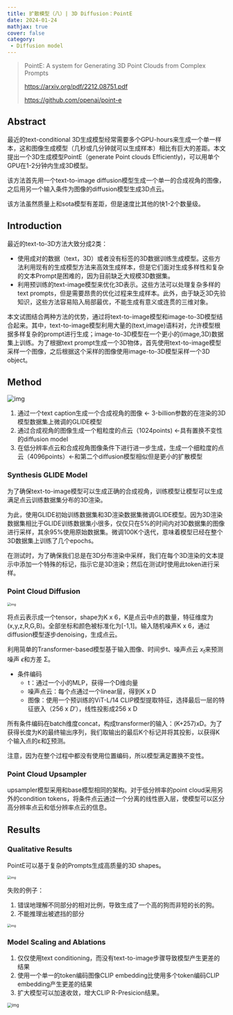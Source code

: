 ```yaml
---
title: 扩散模型（八）| 3D Diffusion：PointE
date: 2024-01-24
mathjax: true
cover: false
category:
 - Diffusion model
---
```


> PointE: A system for Generating 3D Point Clouds from Complex Prompts
>
> https://arxiv.org/pdf/2212.08751.pdf
>
> https://github.com/openai/point-e

## Abstract

最近的text-conditional 3D生成模型经常需要多个GPU-hours来生成一个单一样本，这和图像生成模型（几秒或几分钟就可以生成样本）相比有巨大的差距。本文提出一个3D生成模型PointE（generate Point clouds Efficiently)，可以用单个GPU在1-2分钟内生成3D模型。

该方法首先用一个text-to-image diffusion模型生成一个单一的合成视角的图像，之后用另一个输入条件为图像的diffusion模型生成3D点云。

该方法虽然质量上和sota模型有差距，但是速度比其他的快1-2个数量级。

## Introduction

最近的text-to-3D方法大致分成2类：

- 使用成对的数据（text，3D）或者没有标签的3D数据训练生成模型。这些方法利用现有的生成模型方法来高效生成样本，但是它们面对生成多样性和复杂的文本Prompt是困难的，因为目前缺乏大规模3D数据集。
- 利用预训练的text-image模型来优化3D表示。这些方法可以处理复杂多样的text prompts，但是需要昂贵的优化过程来生成样本。此外，由于缺乏3D先验知识，这些方法容易陷入局部最优，不能生成有意义或连贯的三维对象。

本文试图结合两种方法的优势，通过将text-to-image模型和image-to-3D模型结合起来。其中，text-to-image模型利用大量的(text,image)语料对，允许模型根据多样复杂的prompt进行生成；image-to-3D模型在一个更小的(image,3D)数据集上训练。为了根据text prompt生成一个3D物体，首先使用text-to-image模型采样一个图像，之后根据这个采样的图像使用image-to-3D模型采样一个3D object。

## Method

![img](https://lichtung612.eos-beijing-1.cmecloud.cn/2024/7-diffusion-models/0.jpg)

1. 通过一个text caption生成一个合成视角的图像 <- 3-billion参数的在渲染的3D模型数据集上微调的GLIDE模型
2. 通过合成视角的图像生成一个粗粒度的点云（1024points) <-具有置换不变性的diffusion model
3. 在低分辨率点云和合成视角图像条件下进行进一步生成，生成一个细粒度的点云（4096points）<-和第二个diffusion模型相似但是更小的扩散模型

### Synthesis GLIDE Model

为了确保text-to-image模型可以生成正确的合成视角，训练模型让模型可以生成满足点云训练数据集分布的3D渲染。

为此，使用GLIDE初始训练数据集和3D渲染数据集微调GLIDE模型。因为3D渲染数据集相比于GLIDE训练数据集小很多，仅仅只在5%的时间内对3D数据集的图像进行采样，其余95%使用原始数据集。微调100K个迭代，意味着模型已经在整个3D数据集上训练了几个epochs。

在测试时，为了确保我们总是在3D分布渲染中采样，我们在每个3D渲染的文本提示中添加一个特殊的标记，指示它是3D渲染；然后在测试时使用此token进行采样。

### Point Cloud Diffusion

<img src="https://lichtung612.eos-beijing-1.cmecloud.cn/2024/7-diffusion-models/1.jpg" alt="img" style="zoom:50%;" />

将点云表示成一个tensor，shape为K x 6，K是点云中点的数量，特征维度为(x,y,z,R,G,B)。全部坐标和颜色被标准化为[-1,1]。输入随机噪声K x 6，通过diffusion模型逐步denoising，生成点云。

利用简单的Transformer-based模型基于输入图像、时间步t、噪声点云 $x_t$来预测噪声 $\epsilon$和方差 Σ。 

- 条件编码
  - t：通过一个小的MLP，获得一个D维向量
  - 噪声点云：每个点通过一个linear层，得到K x D
  - 图像：使用一个预训练的ViT-L/14 CLIP模型提取特征，选择最后一层的特征嵌入（256 x $D'$），线性投影成256 x D

所有条件编码在batch维度concat，构成transformer的输入：(K+257)xD。为了获得长度为K的最终输出序列，我们取输出的最后K个标记并将其投影，以获得K个输入点的ε和∑预测。

注意，因为在整个过程中都没有使用位置编码，所以模型满足置换不变性。

### Point Cloud Upsampler

upsampler模型采用和base模型相同的架构。对于低分辨率的point cloud采用另外的condition tokens，将条件点云通过一个分离的线性嵌入层，使模型可以区分高分辨率点云和低分辨率点云的信息。

## Results

### Qualitative Results

PointE可以基于复杂的Prompts生成高质量的3D shapes。

<img src="https://lichtung612.eos-beijing-1.cmecloud.cn/2024/7-diffusion-models/2.jpg" alt="img" style="zoom:50%;" />

失败的例子：

1. 错误地理解不同部分的相对比例，导致生成了一个高的狗而非短的长的狗。
2. 不能推理出被遮挡的部分

<img src="https://lichtung612.eos-beijing-1.cmecloud.cn/2024/7-diffusion-models/3.jpg" alt="img" style="zoom:50%;" />

### Model Scaling and Ablations

1. 仅仅使用text conditioning，而没有text-to-image步骤导致模型产生更差的结果
2. 使用一个单一的token编码图像CLIP embedding比使用多个token编码CLIP embedding产生更差的结果
3. 扩大模型可以加速收敛，增大CLIP R-Presicion结果。

<img src="https://lichtung612.eos-beijing-1.cmecloud.cn/2024/7-diffusion-models/4.jpg" alt="img" style="zoom:67%;" />